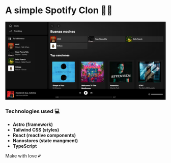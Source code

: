 # A simple Spotify Clon 🍕🥴

![demo](public/images/demo.png)


### Technologies used 💻

- **Astro (framework)**
- **Tailwind CSS (styles)**
- **React (reactive components)**
- **Nanostores (state mangment)**
- **TypeScript**

Make with love 💕